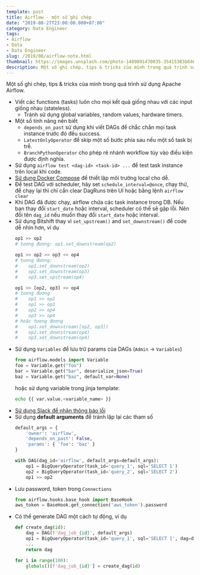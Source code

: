 ```yaml
---
template: post
title: Airflow - một số ghi chép
date: "2019-08-27T23:00:00.000+07:00"
category: Data Engineer
tags:
- Airflow
- Data
- Data Engineer
slug: /2019/08/airflow-note.html
thumbnail: https://images.unsplash.com/photo-1489891470035-35415383b646?ixlib=rb-1.2.1&ixid=eyJhcHBfaWQiOjEyMDd9&auto=format&fit=crop&w=1650&q=80
description: Một số ghi chép, tips & tricks của mình trong quá trình sử dụng Apache Airflow.
---
```


Một số ghi chép, tips & tricks của mình trong quá trình sử dụng Apache Airflow.

- Viết các functions (tasks) luôn cho mọi kết quả giống nhau với các input giống nhau (stateless).
    + Tránh sử dụng global variables, random values, hardware timers.
- Một số tính năng nên biết
    + `depends_on_past` sử dụng khi viết DAGs để chắc chắn mọi task instance trước đó đều success.
    + `LatestOnlyOperator` để skip một số bước phía sau nếu một số task bị trễ.
    + `BranchPythonOperator` cho phép rẽ nhánh workflow tùy vào điều kiện được định nghĩa.
- Sử dụng `airflow test <dag-id> <task-id> ...` để test task instance trên local khi code.
- [Sử dụng Docker Compose](https://blog.duyet.net/2019/08/airflow-docker-compose.html) để thiết lập môi trường local cho dễ.
- Để test DAG với scheduler, hãy set `schedule_interval=@once`, chạy thử, để chạy lại thì chỉ cần clear DagRuns trên UI hoặc bằng lệnh `airflow clear`
- Khi DAG đã được chạy, airflow chứa các task instance trong DB. Nếu bạn thay đổi `start_date` hoặc interval, scheduler có thể sẽ gặp lỗi. Nên đổi tên `dag_id` nếu muốn thay đổi `start_date` hoặc interval.
- Sử dụng Bitshift thay vì `set_upstream()` and `set_downstream()` để code dễ nhìn hơn, ví dụ
    ```python
    op1 >> op2
    # tương đương: op1.set_downstream(op2)

    op1 >> op2 >> op3 << op4
    # tương đương:
    #    op1.set_downstream(op2)
    #    op2.set_downstream(op3)
    #    op3.set_upstream(op4)

    op1 >> [op2, op3] >> op4
    # tương đương
    #    op1 >> op2
    #    op1 >> op3
    #    op2 >> op4
    #    op3 >> op4
    # hoặc tương đương
    #    op1.set_downstream([op2, op3])
    #    op2.set_downstream(op4)
    #    op3.set_downstream(op4)
    ```
- Sử dụng `Variables` để lưu trữ params của DAGs (`Admin` -> `Variables`)
    ```python
    from airflow.models import Variable
    foo = Variable.get("foo")
    bar = Variable.get("bar", deserialize_json=True)
    baz = Variable.get("baz", default_var=None)
    ```
    hoặc sử dụng variable trong jinja template:
    ```bash
    echo {{ var.value.<variable_name> }}
    ```
- [Sử dụng Slack để nhận thông báo lỗi](https://blog.duyet.net/2019/08/slack-alerts-in-airflow.html)
- Sử dụng **default arguments** để tránh lặp lại các tham số
    ```python
    default_args = {
        'owner': 'airflow',
        'depends_on_past': False,
        'params': { 'foo': 'baz' }
    }

    with DAG(dag_id='airflow', default_args=default_args):
        op1 = BigQueryOperator(task_id='query_1', sql='SELECT 1')
        op2 = BigQueryOperator(task_id='query_2', sql='SELECT 2')
        op1 >> op2
    ```
- Lưu password, token trong `Connections`
    ```python
    from airflow.hooks.base_hook import BaseHook
    aws_token = BaseHook.get_connection('aws_token').password
    ```
- Có thể generate DAG một cách tự động, ví dụ
    ```python
    def create_dag(id):
        dag = DAG(f'dag_job_{id}', default_args)
        op1 = BigQueryOperator(task_id='query_1', sql='SELECT 1', dag=dag)
        ...
        return dag

    for i in range(100):
        globals()[f'dag_job_{id}'] = create_dag(id)
    ```